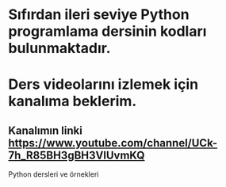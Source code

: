 # Sıfırdan ileri seviye Python programlama dersinin kodları bulunmaktadır.
# Ders videolarını izlemek için kanalıma beklerim.
## Kanalımın linki https://www.youtube.com/channel/UCk-7h_R85BH3gBH3VlUvmKQ
Python dersleri ve örnekleri
